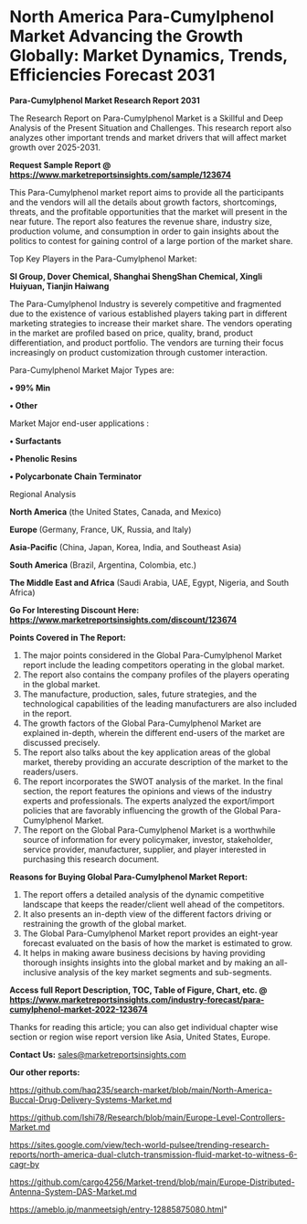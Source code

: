 # North America Para-Cumylphenol Market Advancing the Growth Globally: Market Dynamics, Trends, Efficiencies Forecast 2031

<strong>Para-Cumylphenol Market Research Report 2031</strong>

The Research Report on Para-Cumylphenol Market is a Skillful and Deep Analysis of the Present Situation and Challenges. This research report also analyzes other important trends and market drivers that will affect market growth over 2025-2031.

<strong>Request Sample Report @ <a href=https://www.marketreportsinsights.com/sample/123674>https://www.marketreportsinsights.com/sample/123674</a></strong>

This Para-Cumylphenol market report aims to provide all the participants and the vendors will all the details about growth factors, shortcomings, threats, and the profitable opportunities that the market will present in the near future. The report also features the revenue share, industry size, production volume, and consumption in order to gain insights about the politics to contest for gaining control of a large portion of the market share.

Top Key Players in the Para-Cumylphenol Market:

<strong>SI Group, Dover Chemical, Shanghai ShengShan Chemical, Xingli Huiyuan, Tianjin Haiwang</strong>

The Para-Cumylphenol Industry is severely competitive and fragmented due to the existence of various established players taking part in different marketing strategies to increase their market share. The vendors operating in the market are profiled based on price, quality, brand, product differentiation, and product portfolio. The vendors are turning their focus increasingly on product customization through customer interaction.

Para-Cumylphenol Market Major Types are:

<strong>• 99% Min

• Other</strong>

Market Major end-user applications :

<strong>• Surfactants

• Phenolic Resins

• Polycarbonate Chain Terminator</strong>

Regional Analysis

</u><strong><b>North America</b></strong> (the United States, Canada, and Mexico)

<strong><b>Europe </b></strong>(Germany, France, UK, Russia, and Italy)

<strong><b>Asia-Pacific</b></strong> (China, Japan, Korea, India, and Southeast Asia)

<strong><b>South America</b></strong> (Brazil, Argentina, Colombia, etc.)

<strong><b>The Middle East and Africa</b></strong> (Saudi Arabia, UAE, Egypt, Nigeria, and South Africa)

<strong>Go For Interesting Discount Here: <a href=https://www.marketreportsinsights.com/discount/123674>https://www.marketreportsinsights.com/discount/123674</a></strong>

<strong>Points Covered in The Report:</strong>
<ol>
  <li>The major points considered in the Global Para-Cumylphenol Market report include the leading competitors operating in the global market.</li>
  <li>The report also contains the company profiles of the players operating in the global market.</li>
  <li>The manufacture, production, sales, future strategies, and the technological capabilities of the leading manufacturers are also included in the report.</li>
  <li>The growth factors of the Global Para-Cumylphenol Market are explained in-depth, wherein the different end-users of the market are discussed precisely.</li>
  <li>The report also talks about the key application areas of the global market, thereby providing an accurate description of the market to the readers/users.</li>
  <li>The report incorporates the SWOT analysis of the market. In the final section, the report features the opinions and views of the industry experts and professionals. The experts analyzed the export/import policies that are favorably influencing the growth of the Global Para-Cumylphenol Market.</li>
  <li>The report on the Global Para-Cumylphenol Market is a worthwhile source of information for every policymaker, investor, stakeholder, service provider, manufacturer, supplier, and player interested in purchasing this research document.</li>
</ol>
<strong>Reasons for Buying Global Para-Cumylphenol Market Report:</strong>

<ol>
  <li>The report offers a detailed analysis of the dynamic competitive landscape that keeps the reader/client well ahead of the competitors.</li>
  <li>It also presents an in-depth view of the different factors driving or restraining the growth of the global market.</li>
  <li>The Global Para-Cumylphenol Market report provides an eight-year forecast evaluated on the basis of how the market is estimated to grow.</li>
  <li>It helps in making aware business decisions by having providing thorough insights insights into the global market and by making an all-inclusive analysis of the key market segments and sub-segments.</li>
</ol>
<strong>Access full Report Description, TOC, Table of Figure, Chart, etc. @ <a href=https://www.marketreportsinsights.com/industry-forecast/para-cumylphenol-market-2022-123674>https://www.marketreportsinsights.com/industry-forecast/para-cumylphenol-market-2022-123674</a></strong>


Thanks for reading this article; you can also get individual chapter wise section or region wise report version like Asia, United States, Europe.

<strong>Contact Us:</strong>
sales@marketreportsinsights.com

<strong>Our other reports:</strong>

<a href=https://github.com/haq235/search-market/blob/main/North-America-Buccal-Drug-Delivery-Systems-Market.md>https://github.com/haq235/search-market/blob/main/North-America-Buccal-Drug-Delivery-Systems-Market.md</a>

<a href=https://github.com/Ishi78/Research/blob/main/Europe-Level-Controllers-Market.md>https://github.com/Ishi78/Research/blob/main/Europe-Level-Controllers-Market.md</a>

<a href=https://sites.google.com/view/tech-world-pulsee/trending-research-reports/north-america-dual-clutch-transmission-fluid-market-to-witness-6-cagr-by>https://sites.google.com/view/tech-world-pulsee/trending-research-reports/north-america-dual-clutch-transmission-fluid-market-to-witness-6-cagr-by</a>

<a href=https://github.com/cargo4256/Market-trend/blob/main/Europe-Distributed-Antenna-System-DAS-Market.md>https://github.com/cargo4256/Market-trend/blob/main/Europe-Distributed-Antenna-System-DAS-Market.md</a>

<a href=https://ameblo.jp/manmeetsigh/entry-12885875080.html>https://ameblo.jp/manmeetsigh/entry-12885875080.html</a>"
